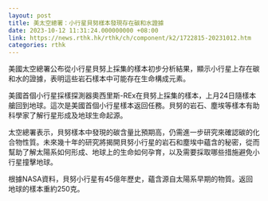 ```yaml
---
layout: post
title: 美太空總署：小行星貝努樣本發現存在碳和水證據
date: 2023-10-12 11:31:24.000000000 +08:00
link: https://news.rthk.hk/rthk/ch/component/k2/1722815-20231012.htm
categories: rthk
---
```


美國太空總署公布從小行星貝努上採集的樣本初步分析結果，顯示小行星上存在碳和水的證據，表明這些岩石樣本中可能存在生命構成元素。

美國首個小行星採樣探測器奧西里斯-REx在貝努上採集的樣本，上月24日隨樣本艙回到地球。這次是美國首個小行星樣本返回任務。貝努的岩石、塵埃等樣本有助科學家了解行星形成及地球生命起源。

太空總署表示，貝努樣本中發現的碳含量比預期高，仍需進一步研究來確認碳的化合物性質。未來幾十年的研究將揭開貝努小行星的岩石和塵埃中蘊含的秘密，從而幫助了解太陽系如何形成、地球上的生命如何孕育，以及需要採取哪些措施避免小行星撞擊地球。

根據NASA資料，貝努小行星有45億年歷史，蘊含源自太陽系早期的物質。返回地球的樣本重約250克。
